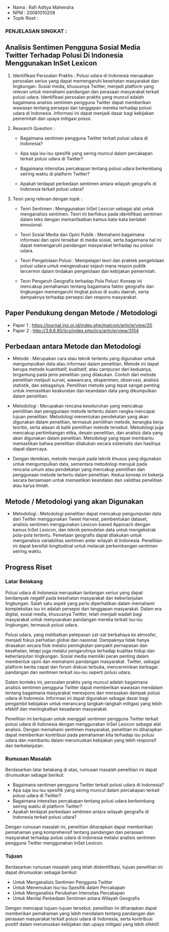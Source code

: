 - Nama : Rafi Aditya Mahendra
- NPM : 20081010208
- Topik Riset :
### PENJELASAN SINGKAT : 
## Analisis Sentimen Pengguna Sosial Media Twitter Terhadap Polusi Di Indonesia Menggunakan InSet Lexicon
1. Identifikasi Persoalan Praktis :
Polusi udara di Indonesia merupakan persoalan serius yang dapat memengaruhi kesehatan masyarakat dan lingkungan. Sosial media, khususnya Twitter, menjadi platform yang relevan untuk memahami pandangan dan perasaan masyarakat terkait polusi udara. Identifikasi persoalan praktis yang muncul adalah bagaimana analisis sentimen pengguna Twitter dapat memberikan wawasan tentang persepsi dan tanggapan mereka terhadap polusi udara di Indonesia. Informasi ini dapat menjadi dasar bagi kebijakan pemerintah dan upaya mitigasi polusi.

2. Research Question :

    - Bagaimana sentimen pengguna Twitter terkait polusi udara di Indonesia?

    - Apa saja isu-isu spesifik yang sering muncul dalam percakapan terkait polusi udara di Twitter?

    - Bagaimana intensitas percakapan tentang polusi udara berkembang seiring waktu di platform Twitter?
    
    - Apakah terdapat perbedaan sentimen antara wilayah geografis di Indonesia terkait polusi udara?

3. Teori yang relevan dengan topik :

    - Teori Sentimen : Menggunakan InSet Lexicon sebagai alat untuk menganalisis sentimen. Teori ini berfokus pada identifikasi sentimen dalam teks dengan memanfaatkan kamus kata-kata berlabel emosional.

    - Teori Sosial Media dan Opini Publik : Memahami bagaimana informasi dan opini tersebar di media sosial, serta bagaimana hal ini dapat memengaruhi pandangan masyarakat terhadap isu polusi udara.

    - Teori Pengelolaan Polusi : Mempelajari teori dan praktek pengelolaan polusi udara untuk mengevaluasi sejauh mana respon publik tercermin dalam tindakan pengelolaan dan kebijakan pemerintah.

    - Teori Pengaruh Geografis terhadap Pola Polusi: Konsep ini mencakup pemahaman tentang bagaimana faktor geografis dan lingkungan memengaruhi tingkat polusi di suatu daerah, serta dampaknya terhadap persepsi dan respons masyarakat.

## Paper Pendukung dengan Metode / Metodologi
- Paper 1 : https://journal.irpi.or.id/index.php/malcom/article/view/20
- Paper 2 : http://3.8.6.95/ijcs/index.php/ijcs/article/view/3154

## Perbedaan antara Metode dan Metodologi
- Metode : Merupakan cara atau teknik tertentu yang digunakan untuk mengumpulkan data atau informasi dalam penelitian. Metode ini dapat berupa metode kuantitatif, kualitatif, atau campuran dari keduanya, tergantung pada jenis penelitian yang dilakukan. Contoh dari metode penelitian meliputi survei, wawancara, eksperimen, observasi, analisis statistik, dan sebagainya. Pemilihan metode yang tepat sangat penting untuk memastikan keakuratan dan keandalan data yang dikumpulkan dalam penelitian.

- Metodologi : Merupakan rencana keseluruhan yang mencakup pemilihan dan penggunaan metode tertentu dalam rangka mencapai tujuan penelitian. Metodologi menentukan pendekatan yang akan digunakan dalam penelitian, termasuk pemilihan metode, kerangka kerja teoritis, serta alasan di balik pemilihan metode tersebut. Metodologi juga mencakup pertimbangan etika, desain penelitian, dan analisis data yang akan digunakan dalam penelitian. Metodologi yang tepat membantu memastikan bahwa penelitian dilakukan secara sistematis dan hasilnya dapat dipercaya.

- Dengan demikian, metode merujuk pada teknik khusus yang digunakan untuk mengumpulkan data, sementara metodologi merujuk pada rencana umum atau pendekatan yang mencakup pemilihan dan penggunaan metode tertentu dalam penelitian. Kedua konsep ini bekerja secara bersamaan untuk memastikan keandalan dan validitas penelitian atau karya ilmiah.

## Metode / Metodologi yang akan Digunakan

- Metodologi : Metodologi penelitian dapat mencakup pengumpulan data dari Twitter menggunakan Tweet Harvest, pembentukan dataset, analisis sentimen menggunakan Lexicon-based Approach dengan kamus InSet Lexicon, dan teknik pemodelan data untuk mengekstrak pola-pola tertentu. Pemetaan geografis dapat dilakukan untuk menganalisis variabilitas sentimen antar wilayah di Indonesia. Penelitian ini dapat bersifat longitudinal untuk melacak perkembangan sentimen seiring waktu.

## Progress Riset

### Latar Belakang

Polusi udara di Indonesia merupakan tantangan serius yang dapat berdampak negatif pada kesehatan masyarakat dan keberlanjutan lingkungan. Salah satu aspek yang perlu diperhatikan dalam memahami kompleksitas isu ini adalah persepsi dan tanggapan masyarakat. Dalam era digital, sosial media, khususnya Twitter, telah menjadi wadah bagi masyarakat untuk menyuarakan pandangan mereka terkait isu-isu lingkungan, termasuk polusi udara.

Polusi udara, yang melibatkan pelepasan zat-zat berbahaya ke atmosfer, menjadi fokus perhatian global dan nasional. Dampaknya tidak hanya dirasakan secara fisik melalui peningkatan penyakit pernapasan dan kesehatan, tetapi juga melalui pengaruhnya terhadap kualitas hidup dan keberlanjutan lingkungan. Sosial media memiliki peran penting dalam membentuk opini dan memahami pandangan masyarakat. Twitter, sebagai platform berita cepat dan forum diskusi terbuka, mencerminkan berbagai pandangan dan sentimen terkait isu-isu seperti polusi udara.

Dalam konteks ini, persoalan praktis yang muncul adalah bagaimana analisis sentimen pengguna Twitter dapat memberikan wawasan mendalam tentang bagaimana masyarakat merespons dan merasakan dampak polusi udara di Indonesia. Informasi ini dapat digunakan sebagai dasar bagi pengambil kebijakan untuk merancang langkah-langkah mitigasi yang lebih efektif dan meningkatkan kesadaran masyarakat.

Penelitian ini bertujuan untuk menggali sentimen pengguna Twitter terkait polusi udara di Indonesia dengan menggunakan InSet Lexicon sebagai alat analisis. Dengan memahami sentimen masyarakat, penelitian ini diharapkan dapat memberikan kontribusi pada pemahaman kita terhadap isu polusi udara dan membantu dalam merumuskan kebijakan yang lebih responsif dan berkelanjutan. 

### Rumusan Masalah
Berdasarkan latar belakang di atas, rumusan masalah penelitian ini dapat dirumuskan sebagai berikut:
- Bagaimana sentimen pengguna Twitter terkait polusi udara di Indonesia?
- Apa saja isu-isu spesifik yang sering muncul dalam percakapan terkait polusi udara di Twitter?
- Bagaimana intensitas percakapan tentang polusi udara berkembang seiring waktu di platform Twitter?
- Apakah terdapat perbedaan sentimen antara wilayah geografis di Indonesia terkait polusi udara?

Dengan rumusan masalah ini, penelitian diharapkan dapat memberikan pemahaman yang komprehensif tentang pandangan dan perasaan masyarakat terhadap polusi udara di Indonesia melalui analisis sentimen pengguna Twitter menggunakan InSet Lexicon.

### Tujuan 
Berdasarkan rumusan masalah yang telah diidentifikasi, tujuan penelitian ini dapat dirumuskan sebagai berikut:
- Untuk Menganalisis Sentimen Pengguna Twitter
- Untuk Menemukan Isu-isu Spesifik dalam Percakapan
- Untuk Menganalisis Perubahan Intensitas Percakapan
- Untuk Menilai Perbedaan Sentimen antara Wilayah Geografis

Dengan mencapai tujuan-tujuan tersebut, penelitian ini diharapkan dapat memberikan pemahaman yang lebih mendalam tentang pandangan dan perasaan masyarakat terkait polusi udara di Indonesia, serta kontribusi positif dalam merumuskan kebijakan dan upaya mitigasi yang lebih efektif.
